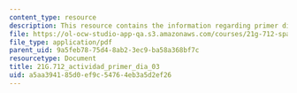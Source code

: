 ```yaml
---
content_type: resource
description: This resource contains the information regarding primer dia 03.
file: https://ol-ocw-studio-app-qa.s3.amazonaws.com/courses/21g-712-spanish-conversation-and-composition-fall-2003/a5aa394185d0ef9c54764eb3a5d2ef26_MIT21G_712F03_acti_primer.pdf
file_type: application/pdf
parent_uid: 9a5feb78-75d4-8ab2-3ec9-ba58a368bf7c
resourcetype: Document
title: 21G.712_actividad_primer_dia_03
uid: a5aa3941-85d0-ef9c-5476-4eb3a5d2ef26
---
```

